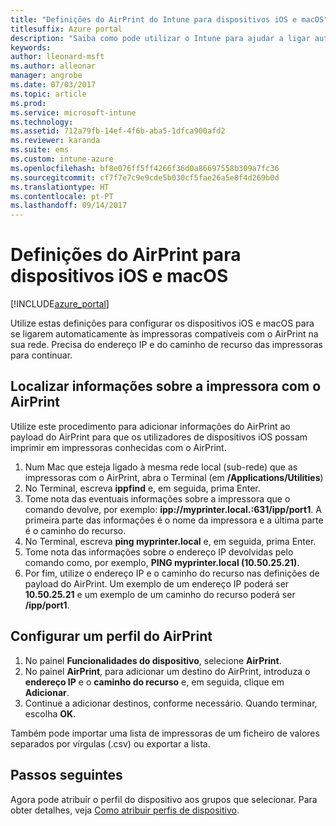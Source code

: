 ```yaml
---
title: "Definições do AirPrint do Intune para dispositivos iOS e macOS"
titlesuffix: Azure portal
description: "Saiba como pode utilizar o Intune para ajudar a ligar automaticamente os dispositivos iOS e Mac OS a impressoras compatíveis com o AirPrint.\""
keywords: 
author: lleonard-msft
ms.author: alleonar
manager: angrobe
ms.date: 07/03/2017
ms.topic: article
ms.prod: 
ms.service: microsoft-intune
ms.technology: 
ms.assetid: 712a79fb-14ef-4f6b-aba5-1dfca900afd2
ms.reviewer: karanda
ms.suite: ems
ms.custom: intune-azure
ms.openlocfilehash: bf8e076ff5ff4266f36d0a86697558b309a7fc36
ms.sourcegitcommit: cf7f7e7c9e9cde5b030cf5fae26a5e8f4d269b0d
ms.translationtype: HT
ms.contentlocale: pt-PT
ms.lasthandoff: 09/14/2017
---
```

# <a name="airprint-settings-for-ios-and-macos-devices"></a>Definições do AirPrint para dispositivos iOS e macOS

[!INCLUDE[azure_portal](./includes/azure_portal.md)]

Utilize estas definições para configurar os dispositivos iOS e macOS para se ligarem automaticamente às impressoras compatíveis com o AirPrint na sua rede. Precisa do endereço IP e do caminho de recurso das impressoras para continuar.

## <a name="find-airprint-printer-information"></a>Localizar informações sobre a impressora com o AirPrint

Utilize este procedimento para adicionar informações do AirPrint ao payload do AirPrint para que os utilizadores de dispositivos iOS possam imprimir em impressoras conhecidas com o AirPrint.

1. Num Mac que esteja ligado à mesma rede local (sub-rede) que as impressoras com o AirPrint, abra o Terminal (em **/Applications/Utilities**)
2. No Terminal, escreva **ippfind** e, em seguida, prima Enter.
3. Tome nota das eventuais informações sobre a impressora que o comando devolve, por exemplo: **ipp://myprinter.local.:631/ipp/port1**. A primeira parte das informações é o nome da impressora e a última parte é o caminho do recurso.
4. No Terminal, escreva **ping myprinter.local** e, em seguida, prima Enter.
5. Tome nota das informações sobre o endereço IP devolvidas pelo comando como, por exemplo, **PING myprinter.local (10.50.25.21)**.
6. Por fim, utilize o endereço IP e o caminho do recurso nas definições de payload do AirPrint. Um exemplo de um endereço IP poderá ser **10.50.25.21** e um exemplo de um caminho do recurso poderá ser **/ipp/port1**.

## <a name="configure-an-airprint-profile"></a>Configurar um perfil do AirPrint

1. No painel **Funcionalidades do dispositivo**, selecione **AirPrint**.
2. No painel **AirPrint**, para adicionar um destino do AirPrint, introduza o **endereço IP** e o **caminho do recurso** e, em seguida, clique em **Adicionar**.
3. Continue a adicionar destinos, conforme necessário. Quando terminar, escolha **OK**.

Também pode importar uma lista de impressoras de um ficheiro de valores separados por vírgulas (.csv) ou exportar a lista.


## <a name="next-steps"></a>Passos seguintes

Agora pode atribuir o perfil do dispositivo aos grupos que selecionar. Para obter detalhes, veja [Como atribuir perfis de dispositivo](device-profile-assign.md).